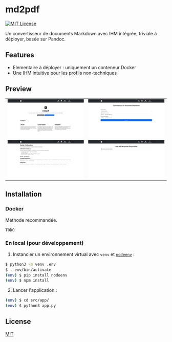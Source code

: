 # md2pdf

[![MIT License](https://img.shields.io/badge/License-MIT-green.svg)](https://choosealicense.com/licenses/mit/)

Un convertisseur de documents Markdown avec IHM intégrée, triviale à déployer, basée sur Pandoc.

## Features

- Elementaire à déployer : uniquement un conteneur Docker
- Une IHM intuitive pour les profils non-techniques

## Preview

<table>
<tr>
    <td> <img src="./res/Accueil.png" alt="Accueil.png" /> </td>
    <td> <img src="./res/Conversion.png" alt="Conversion.png" />  </td>
</tr>
<tr>
    <td> <img src="./res/Guide.png" alt="Guide.png" /> </td>
    <td> <img src="./res/Templates.png" alt="Templates.png" /> </td>
</table>

## Installation

### Docker

Méthode recommandée.
```bash
TODO
```

### En local (pour développement)

1. Instancier un environnement virtual avec `venv` et [`nodeenv`](https://ekalinin.github.io/nodeenv/) :

```bash
$ python3 -m venv .env
$ . env/bin/activate
(env) $ pip install nodeenv
(env) $ npm install
```

2. Lancer l'application :
```bash
(env) $ cd src/app/
(env) $ python3 app.py
```

## License

[MIT](https://choosealicense.com/licenses/mit/)

